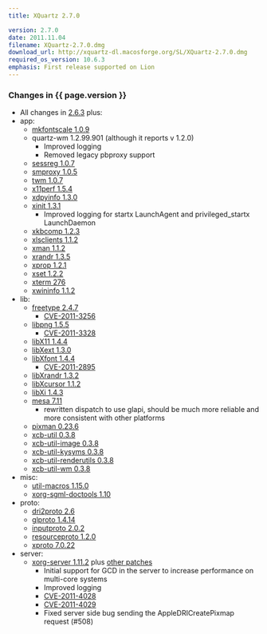 ```yaml
---
title: XQuartz 2.7.0

version: 2.7.0
date: 2011.11.04
filename: XQuartz-2.7.0.dmg
download_url: http://xquartz-dl.macosforge.org/SL/XQuartz-2.7.0.dmg
required_os_version: 10.6.3
emphasis: First release supported on Lion
---
```


### Changes in {{ page.version }} ###
  * All changes in [2.6.3](XQuartz-2.6.3.html) plus:
  * app:
    * [mkfontscale 1.0.9](http://lists.freedesktop.org/archives/xorg-announce/2011-June/001697.html)
    * quartz-wm 1.2.99.901 (although it reports v 1.2.0)
      * Improved logging
      * Removed legacy pbproxy support
    * [sessreg 1.0.7](http://lists.freedesktop.org/archives/xorg-announce/2011-October/001745.html)
    * [smproxy 1.0.5](http://lists.freedesktop.org/archives/xorg-announce/2011-June/001698.html)
    * [twm 1.0.7](http://lists.freedesktop.org/archives/xorg-announce/2011-July/001716.html)
    * [x11perf 1.5.4](http://lists.freedesktop.org/archives/xorg-announce/2011-July/001715.html)
    * [xdpyinfo 1.3.0](http://lists.freedesktop.org/archives/xorg-announce/2011-October/001746.html)
    * [xinit 1.3.1](http://lists.freedesktop.org/archives/xorg-announce/2011-July/001714.html)
      * Improved logging for startx LaunchAgent and privileged_startx LaunchDaemon
    * [xkbcomp 1.2.3](http://lists.freedesktop.org/archives/xorg-announce/2011-June/001684.html)
    * [xlsclients 1.1.2](http://lists.freedesktop.org/archives/xorg-announce/2011-May/001656.html)
    * [xman 1.1.2](http://lists.freedesktop.org/archives/xorg-announce/2011-June/001699.html)
    * [xrandr 1.3.5](http://lists.freedesktop.org/archives/xorg-announce/2011-June/001701.html)
    * [xprop 1.2.1](http://lists.freedesktop.org/archives/xorg-announce/2011-June/001700.html)
    * [xset 1.2.2](http://lists.freedesktop.org/archives/xorg-announce/2011-July/001718.html)
    * [xterm 276](http://lists.freedesktop.org/archives/xorg/2011-October/053641.html)
    * [xwininfo 1.1.2](http://lists.freedesktop.org/archives/xorg-announce/2011-June/001702.html)
  * lib:
    * [freetype 2.4.7](http://sourceforge.net/projects/freetype/files/freetype2/2.4.7/README/view)
      * [CVE-2011-3256](http://cve.mitre.org/cgi-bin/cvename.cgi?name=CVE-2011-3256)
    * [libpng 1.5.5](http://sourceforge.net/mailarchive/message.php?msg_id=28126826)
      * [CVE-2011-3328](http://cve.mitre.org/cgi-bin/cvename.cgi?name=CVE-2011-3328)
    * [libX11 1.4.4](http://lists.freedesktop.org/archives/xorg-announce/2011-July/001717.html)
    * [libXext 1.3.0](http://lists.freedesktop.org/archives/xorg-announce/2011-May/001665.html)
    * [libXfont 1.4.4](http://lists.freedesktop.org/archives/xorg-announce/2011-August/001722.html)
      * [CVE-2011-2895](http://cve.mitre.org/cgi-bin/cvename.cgi?name=CVE-2011-2895)
    * [libXrandr 1.3.2](http://lists.freedesktop.org/archives/xorg-announce/2011-June/001704.html)
    * [libXcursor 1.1.2](http://lists.freedesktop.org/archives/xorg-announce/2011-June/001703.html)
    * [libXi 1.4.3](http://lists.freedesktop.org/archives/xorg-announce/2011-June/001678.html)
    * [mesa 7.11](http://mesa3d.org/relnotes-7.11.html)
      * rewritten dispatch to use glapi, should be much more reliable and more consistent with other platforms
    * [pixman 0.23.6](http://lists.freedesktop.org/archives/xorg-announce/2011-October/001742.html)
    * [xcb-util 0.3.8](http://lists.freedesktop.org/archives/xorg-announce/2011-April/001649.html)
    * [xcb-util-image 0.3.8](http://lists.freedesktop.org/archives/xorg-announce/2011-April/001650.html)
    * [xcb-util-kysyms 0.3.8](http://lists.freedesktop.org/archives/xorg-announce/2011-April/001653.html)
    * [xcb-util-renderutils 0.3.8](http://lists.freedesktop.org/archives/xorg-announce/2011-April/001651.html)
    * [xcb-util-wm 0.3.8](http://lists.freedesktop.org/archives/xorg-announce/2011-April/001652.html)
  * misc:
    * [util-macros 1.15.0](http://lists.freedesktop.org/archives/xorg-announce/2011-June/001687.html)
    * [xorg-sgml-doctools 1.10](http://lists.freedesktop.org/archives/xorg-announce/2011-September/001734.html)
  * proto:
    * [dri2proto 2.6](http://lists.freedesktop.org/archives/xorg-announce/2011-June/001695.html)
    * [glproto 1.4.14](http://lists.freedesktop.org/archives/xorg-announce/2011-June/001696.html)
    * [inputproto 2.0.2](http://lists.freedesktop.org/archives/xorg-announce/2011-June/001679.html)
    * [resourceproto 1.2.0](http://lists.freedesktop.org/archives/xorg-announce/2011-May/001674.html)
    * [xproto 7.0.22](http://lists.freedesktop.org/archives/xorg-announce/2011-June/001686.html)
  * server:
    * [xorg-server 1.11.2](http://lists.freedesktop.org/archives/xorg-announce/2011-November/001751.html) plus [other patches](http://cgit.freedesktop.org/~jeremyhu/xserver/log/?h=server-1.11-apple)
      * Initial support for GCD in the server to increase performance on multi-core systems
      * Improved logging
      * [CVE-2011-4028](http://cve.mitre.org/cgi-bin/cvename.cgi?name=CVE-2011-4028)
      * [CVE-2011-4029](http://cve.mitre.org/cgi-bin/cvename.cgi?name=CVE-2011-4029)
      * Fixed server side bug sending the AppleDRICreatePixmap request (#508)
